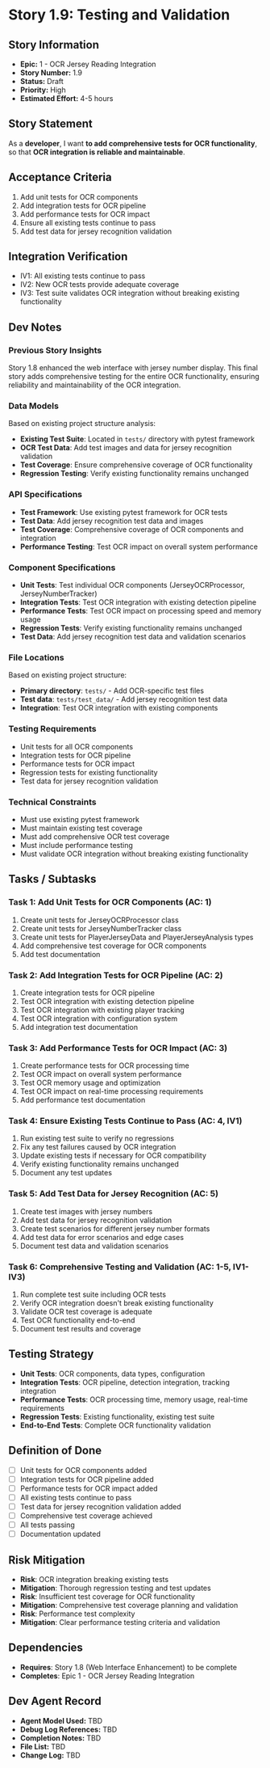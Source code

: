 # Story 1.9: Testing and Validation

## Story Information
- **Epic:** 1 - OCR Jersey Reading Integration
- **Story Number:** 1.9
- **Status:** Draft
- **Priority:** High
- **Estimated Effort:** 4-5 hours

## Story Statement
As a **developer**,
I want **to add comprehensive tests for OCR functionality**,
so that **OCR integration is reliable and maintainable**.

## Acceptance Criteria
1. Add unit tests for OCR components
2. Add integration tests for OCR pipeline
3. Add performance tests for OCR impact
4. Ensure all existing tests continue to pass
5. Add test data for jersey recognition validation

## Integration Verification
- IV1: All existing tests continue to pass
- IV2: New OCR tests provide adequate coverage
- IV3: Test suite validates OCR integration without breaking existing functionality

## Dev Notes

### Previous Story Insights
Story 1.8 enhanced the web interface with jersey number display. This final story adds comprehensive testing for the entire OCR functionality, ensuring reliability and maintainability of the OCR integration.

### Data Models
Based on existing project structure analysis:
- **Existing Test Suite**: Located in `tests/` directory with pytest framework
- **OCR Test Data**: Add test images and data for jersey recognition validation
- **Test Coverage**: Ensure comprehensive coverage of OCR functionality
- **Regression Testing**: Verify existing functionality remains unchanged

### API Specifications
- **Test Framework**: Use existing pytest framework for OCR tests
- **Test Data**: Add jersey recognition test data and images
- **Test Coverage**: Comprehensive coverage of OCR components and integration
- **Performance Testing**: Test OCR impact on overall system performance

### Component Specifications
- **Unit Tests**: Test individual OCR components (JerseyOCRProcessor, JerseyNumberTracker)
- **Integration Tests**: Test OCR integration with existing detection pipeline
- **Performance Tests**: Test OCR impact on processing speed and memory usage
- **Regression Tests**: Verify existing functionality remains unchanged
- **Test Data**: Add jersey recognition test data and validation scenarios

### File Locations
Based on existing project structure:
- **Primary directory**: `tests/` - Add OCR-specific test files
- **Test data**: `tests/test_data/` - Add jersey recognition test data
- **Integration**: Test OCR integration with existing components

### Testing Requirements
- Unit tests for all OCR components
- Integration tests for OCR pipeline
- Performance tests for OCR impact
- Regression tests for existing functionality
- Test data for jersey recognition validation

### Technical Constraints
- Must use existing pytest framework
- Must maintain existing test coverage
- Must add comprehensive OCR test coverage
- Must include performance testing
- Must validate OCR integration without breaking existing functionality

## Tasks / Subtasks

### Task 1: Add Unit Tests for OCR Components (AC: 1)
1. Create unit tests for JerseyOCRProcessor class
2. Create unit tests for JerseyNumberTracker class
3. Create unit tests for PlayerJerseyData and PlayerJerseyAnalysis types
4. Add comprehensive test coverage for OCR components
5. Add test documentation

### Task 2: Add Integration Tests for OCR Pipeline (AC: 2)
1. Create integration tests for OCR pipeline
2. Test OCR integration with existing detection pipeline
3. Test OCR integration with existing player tracking
4. Test OCR integration with configuration system
5. Add integration test documentation

### Task 3: Add Performance Tests for OCR Impact (AC: 3)
1. Create performance tests for OCR processing time
2. Test OCR impact on overall system performance
3. Test OCR memory usage and optimization
4. Test OCR impact on real-time processing requirements
5. Add performance test documentation

### Task 4: Ensure Existing Tests Continue to Pass (AC: 4, IV1)
1. Run existing test suite to verify no regressions
2. Fix any test failures caused by OCR integration
3. Update existing tests if necessary for OCR compatibility
4. Verify existing functionality remains unchanged
5. Document any test updates

### Task 5: Add Test Data for Jersey Recognition (AC: 5)
1. Create test images with jersey numbers
2. Add test data for jersey recognition validation
3. Create test scenarios for different jersey number formats
4. Add test data for error scenarios and edge cases
5. Document test data and validation scenarios

### Task 6: Comprehensive Testing and Validation (AC: 1-5, IV1-IV3)
1. Run complete test suite including OCR tests
2. Verify OCR integration doesn't break existing functionality
3. Validate OCR test coverage is adequate
4. Test OCR functionality end-to-end
5. Document test results and coverage

## Testing Strategy
- **Unit Tests**: OCR components, data types, configuration
- **Integration Tests**: OCR pipeline, detection integration, tracking integration
- **Performance Tests**: OCR processing time, memory usage, real-time requirements
- **Regression Tests**: Existing functionality, existing test suite
- **End-to-End Tests**: Complete OCR functionality validation

## Definition of Done
- [ ] Unit tests for OCR components added
- [ ] Integration tests for OCR pipeline added
- [ ] Performance tests for OCR impact added
- [ ] All existing tests continue to pass
- [ ] Test data for jersey recognition validation added
- [ ] Comprehensive test coverage achieved
- [ ] All tests passing
- [ ] Documentation updated

## Risk Mitigation
- **Risk**: OCR integration breaking existing tests
- **Mitigation**: Thorough regression testing and test updates
- **Risk**: Insufficient test coverage for OCR functionality
- **Mitigation**: Comprehensive test coverage planning and validation
- **Risk**: Performance test complexity
- **Mitigation**: Clear performance testing criteria and validation

## Dependencies
- **Requires**: Story 1.8 (Web Interface Enhancement) to be complete
- **Completes**: Epic 1 - OCR Jersey Reading Integration

## Dev Agent Record
- **Agent Model Used:** TBD
- **Debug Log References:** TBD
- **Completion Notes:** TBD
- **File List:** TBD
- **Change Log:** TBD




